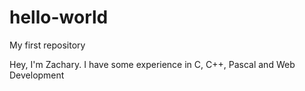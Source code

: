 # hello-world
My first repository

Hey, I'm Zachary. I have some experience in C, C++, Pascal and Web Development
